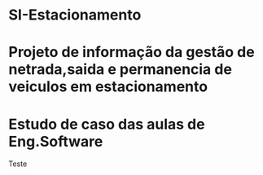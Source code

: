 # SI-Estacionamento
# Projeto de informação da gestão de netrada,saida e permanencia de veiculos em estacionamento
# Estudo de caso das aulas de Eng.Software
Teste
